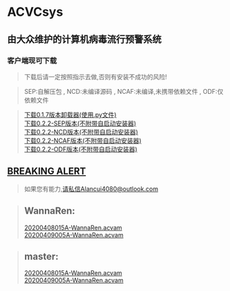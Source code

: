 # ACVCsys
## 由大众维护的计算机病毒流行预警系统
### 客户端现可下载 
> 下载后请一定按照指示去做,否则有安装不成功的风险!

>SEP:自解压包 , NCD:未编译源码 , NCAF:未编译,未携带依赖文件 , ODF:仅依赖文件

> [下载0.1.7版本卸载器(使用.py文件)](./Client/Unistall.bat)  <br />
> [下载0.2.2-SEP版本(不附带自启动安装器)](./Client/v0.2.2/sep/acvc_installer.exe)  <br />
> [下载0.2.2-NCD版本(不附带自启动安装器)](./Client/v0.2.2/ncd/source.zip)  <br />
> [下载0.2.2-NCAF版本(不附带自启动安装器)](./Client/v0.2.2/ncaf/source.zip)  <br />
> [下载0.2.2-ODF版本(不附带自启动安装器)](./Client/v0.2.2/odf/source.zip)


## [BREAKING ALERT](./breaking0.acvam)


>如果您有能力,请私信Alancui4080@outlook.com



> ## WannaRen:
  >  [20200408015A-WannaRen.acvam](./2020-WannaRen/20200408015A-WannaRen.acvam)  <br />
  >  [20200409005A-WannaRen.acvam](./2020-WannaRen/20200409005A-WannaRen.acvam)

> ## master:
  > [20200408015A-WannaRen.acvam](./master/20200408015A-WannaRen.acvam)  <br />
  > [20200409005A-WannaRen.acvam](./master/20200409005A-WannaRen.acvam)



